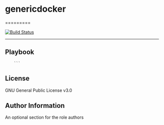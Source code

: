 # genericdocker
=========



 [![Build Status](https://travis-ci.com/githubfoam/genericdocker.svg?branch=master)](https://travis-ci.com/githubfoam/travisci-line)



----------------

Playbook
----------------


        ```


License
-------

GNU General Public License v3.0

Author Information
------------------

An optional section for the role authors
